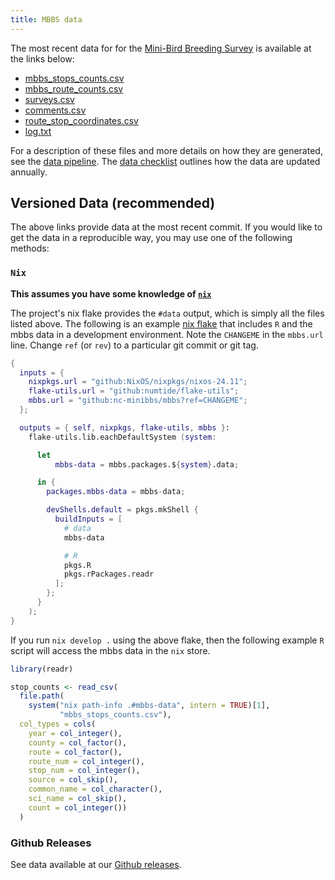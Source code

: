 ```yaml
---
title: MBBS data
---
```


The most recent data for
for the [Mini-Bird Breeding Survey](https://minibbs.us/)
is available at the links below:

* [mbbs_stops_counts.csv](data/mbbs_stops_counts.csv)
* [mbbs_route_counts.csv](data/mbbs_route_counts.csv)
* [surveys.csv](data/surveys.csv)
* [comments.csv](data/comments.csv)
* [route_stop_coordinates.csv](data/route_stop_coordinates.csv)
* [log.txt](data/log.txt)

For a description of these files
and more details on how they are generated,
see the [data pipeline](data-pipeline.html#Data-products).
The [data checklist](data-checklist.html) outlines
how the data are updated annually.

## Versioned Data (recommended)

The above links provide data at the most recent commit.
If you would like to get the data in a reproducible way,
you may use one of the following methods:

### `Nix`

**This assumes you have some knowledge of [`nix`](https://nixos.org/)**

The project's nix flake provides the `#data` output,
which is simply all the files listed above.
The following is an example
[nix flake](https://wiki.nixos.org/wiki/Flakes)
that includes `R` and the mbbs data
in a development environment.
Note the `CHANGEME` in the `mbbs.url` line.
Change `ref` (or `rev`) to a particular git commit or git tag.

```nix
{
  inputs = {
    nixpkgs.url = "github:NixOS/nixpkgs/nixos-24.11";
    flake-utils.url = "github:numtide/flake-utils";
    mbbs.url = "github:nc-minibbs/mbbs?ref=CHANGEME";
  };

  outputs = { self, nixpkgs, flake-utils, mbbs }:
    flake-utils.lib.eachDefaultSystem (system:

      let
          mbbs-data = mbbs.packages.${system}.data;

      in {
        packages.mbbs-data = mbbs-data;

        devShells.default = pkgs.mkShell {
          buildInputs = [
            # data
            mbbs-data

            # R
            pkgs.R
            pkgs.rPackages.readr
          ];
        };
      }
    );
}
```

If you run `nix develop .` using the above flake,
then the following example `R` script will access the mbbs data
in the `nix` store.

```r
library(readr)

stop_counts <- read_csv(
  file.path(
    system("nix path-info .#mbbs-data", intern = TRUE)[1],
           "mbbs_stops_counts.csv"),
  col_types = cols(
    year = col_integer(),
    county = col_factor(),
    route = col_factor(),
    route_num = col_integer(),
    stop_num = col_integer(),
    source = col_skip(),
    common_name = col_character(),
    sci_name = col_skip(),
    count = col_integer())
  )
```

### Github Releases

See data available at
our [Github releases](https://github.com/nc-minibbs/mbbs/releases).
